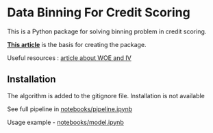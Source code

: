 # Data Binning For Credit Scoring

This is a Python package for solving binning problem in credit scoring.

[**This article**](https://www.researchgate.net/publication/322520135_Monotone_optimal_binning_algorithm_for_credit_risk_modeling) is the basis for creating the package.

Useful resources :
[article about WOE and IV](https://medium.com/@sundarstyles89/weight-of-evidence-and-information-value-using-python-6f05072e83eb)

## Installation
The algorithm is added to the gitignore file. Installation is not available


See full pipeline in [notebooks/pipeline.ipynb](https://github.com/lasados/Data-Binning-for-credit-scoring/blob/master/notebooks/pipeline.ipynb)

Usage example - [notebooks/model.ipynb](https://github.com/lasados/Data-Binning-for-credit-scoring/blob/master/notebooks/model.ipynb)

